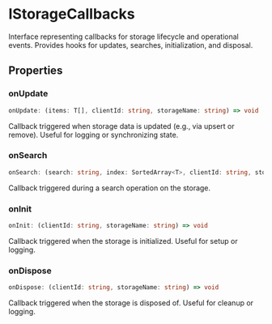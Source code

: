 # IStorageCallbacks

Interface representing callbacks for storage lifecycle and operational events.
Provides hooks for updates, searches, initialization, and disposal.

## Properties

### onUpdate

```ts
onUpdate: (items: T[], clientId: string, storageName: string) => void
```

Callback triggered when storage data is updated (e.g., via upsert or remove).
Useful for logging or synchronizing state.

### onSearch

```ts
onSearch: (search: string, index: SortedArray<T>, clientId: string, storageName: string) => void
```

Callback triggered during a search operation on the storage.

### onInit

```ts
onInit: (clientId: string, storageName: string) => void
```

Callback triggered when the storage is initialized.
Useful for setup or logging.

### onDispose

```ts
onDispose: (clientId: string, storageName: string) => void
```

Callback triggered when the storage is disposed of.
Useful for cleanup or logging.
